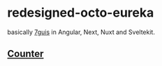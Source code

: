 # redesigned-octo-eureka

basically [7guis](https://eugenkiss.github.io/7guis/) in Angular, Next, Nuxt and Sveltekit.

## [Counter](https://eugenkiss.github.io/7guis/tasks#counter)
